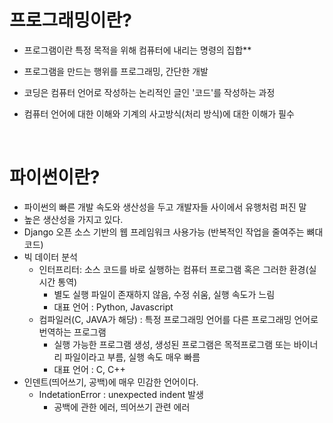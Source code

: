 # 프로그래밍이란?

- 프로그램이란 특정 목적을 위해 컴퓨터에 내리는 명령의 집합**

- 프로그램을 만드는 행위를 프로그래밍, 간단한 개발
- 코딩은 컴퓨터 언어로 작성하는 논리적인 글인 '코드'를 작성하는 과정
- 컴퓨터 언어에 대한 이해와 기계의 사고방식(처리 방식)에 대한 이해가 필수

﻿

# 파이썬이란?

* 파이썬의 빠른 개발 속도와 생산성을 두고 개발자들 사이에서 유행처럼 퍼진 말
* 높은 생산성을 가지고 있다.
* Django 오픈 소스 기반의 웹 프레임워크 사용가능 (반복적인 작업을 줄여주는 뼈대 코드)
* 빅 데이터 분석
  * 인터프리터: 소스 코드를 바로 실행하는 컴퓨터 프로그램 혹은 그러한 환경(실시간 통역)
    * 별도 실행 파일이 존재하지 않음, 수정 쉬움, 실행 속도가 느림
    * 대표 언어 : Python, Javascript
  * 컴파일러(C, JAVA가 해당) : 특정 프로그래밍 언어를 다른 프로그래밍 언어로 번역하는 프로그램
    * 실행 가능한 프로그램 생성, 생성된 프로그램은 목적프로그램 또는 바이너리 파일이라고 부름, 실행 속도 매우 빠름
    * 대표 언어 : C, C++
* 인덴트(띄어쓰기, 공백)에 매우 민감한 언어이다.
  * IndetationError : unexpected indent 발생
    * 공백에 관한 에러, 띄어쓰기 관련 에러



